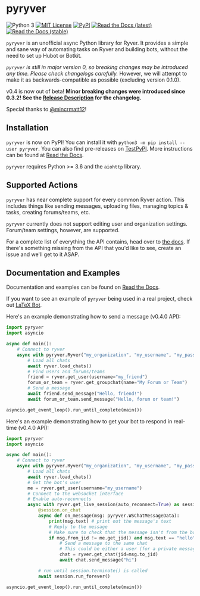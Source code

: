 # pyryver
![Python 3](https://img.shields.io/pypi/pyversions/pyryver)
[![MIT License](https://img.shields.io/pypi/l/pyryver)](https://github.com/tylertian123/pyryver/blob/master/LICENSE)
[![PyPI](https://img.shields.io/pypi/v/pyryver)](https://pypi.org/project/pyryver/)
[![Read the Docs (latest)](https://img.shields.io/readthedocs/pyryver)](https://pyryver.readthedocs.io/en/latest/)
[![Read the Docs (stable)](https://img.shields.io/readthedocs/pyryver/stable?label=docs%20%28stable%29)](https://pyryver.readthedocs.io/en/stable/)

`pyryver` is an unofficial async Python library for Ryver.
It provides a simple and sane way of automating tasks on Ryver and building bots, without the need to set up Hubot or Botkit.

*`pyryver` is still in major version 0, so breaking changes may be introduced any time. Please check changelogs carefully.*
However, we will attempt to make it as backwards-compatible as possible (excluding version 0.1.0).

v0.4 is now out of beta! **Minor breaking changes were introduced since 0.3.2! See the [Release Description](https://github.com/tylertian123/pyryver/releases/tag/v0.4.0) for the changelog.**

Special thanks to [@mincrmatt12](https://github.com/mincrmatt12)!

## Installation
`pyryver` is now on PyPI! You can install it with `python3 -m pip install --user pyryver`.
You can also find pre-releases on [TestPyPI](https://test.pypi.org/project/pyryver/).
More instructions can be found at [Read the Docs](https://pyryver.readthedocs.io/en/latest/index.html).

`pyryver` requires Python >= 3.6 and the `aiohttp` library. 

## Supported Actions
`pyryver` has near complete support for every common Ryver action. 
This includes things like sending messages, uploading files, managing topics & tasks, creating forums/teams, etc.

`pyryver` currently does not support editing user and organization settings. 
Forum/team settings, however, are supported.

For a complete list of everything the API contains, head over to [the docs](https://pyryver.readthedocs.io/en/latest/index.html).
If there's something missing from the API that you'd like to see, create an issue and we'll get to it ASAP.

## Documentation and Examples
Documentation and examples can be found on [Read the Docs](https://pyryver.readthedocs.io).

If you want to see an example of `pyryver` being used in a real project, check out [LaTeX Bot](https://github.com/tylertian123/ryver-latexbot).

Here's an example demonstrating how to send a message (v0.4.0 API):
```py
import pyryver
import asyncio

async def main():
    # Connect to ryver
    async with pyryver.Ryver("my_organization", "my_username", "my_password") as ryver:
        # Load all chats
        await ryver.load_chats()
        # Find users and forums/teams
        friend = ryver.get_user(username="my_friend")
        forum_or_team = ryver.get_groupchat(name="My Forum or Team")
        # Send a message
        await friend.send_message("Hello, friend!")
        await forum_or_team.send_message("Hello, forum or team!")

asyncio.get_event_loop().run_until_complete(main())
```

Here's an example demonstrating how to get your bot to respond in real-time (v0.4.0 API):
```py
import pyryver
import asyncio

async def main():
    # Connect to ryver
    async with pyryver.Ryver("my_organization", "my_username", "my_password") as ryver:
        # Load all chats
        await ryver.load_chats()
        # Get the bot's user
        me = ryver.get_user(username="my_username")
        # Connect to the websocket interface
        # Enable auto-reconnects
        async with ryver.get_live_session(auto_reconnect=True) as session:
            @session.on_chat
            async def on_message(msg: pyryver.WSChatMessageData):
                print(msg.text) # print out the message's text
                # Reply to the message
                # Make sure to check that the message isn't from the bot itself
                if msg.from_jid != me.get_jid() and msg.text == "hello":
                    # Send a message to the same chat
                    # This could be either a user (for a private message) or a forum/team
                    chat = ryver.get_chat(jid=msg.to_jid)
                    await chat.send_message("hi")

            # run until session.terminate() is called
            await session.run_forever()

asyncio.get_event_loop().run_until_complete(main())
```
